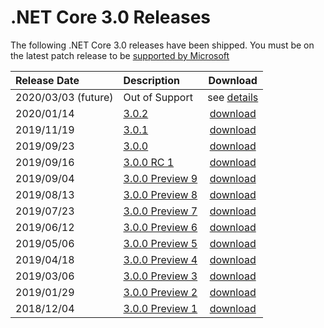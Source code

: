 # .NET Core 3.0 Releases

The following .NET Core 3.0 releases have been shipped. You must be on the latest patch release to be [supported by Microsoft](../../microsoft-support.md)

| Release Date | Description | Download |
| :-- | :-- | :--: |
| 2020/03/03 (future) | Out of Support | see [details](https://github.com/dotnet/core/blob/master/microsoft-support.md#net-core-releases) |
| 2020/01/14 | [3.0.2](./3.0.2/3.0.2.md) | [download](https://dotnet.microsoft.com/download/dotnet-core/3.0) |
| 2019/11/19 | [3.0.1](./3.0.1/3.0.1.md) | [download](https://dotnet.microsoft.com/download/dotnet-core/3.0) |
| 2019/09/23 | [3.0.0](./3.0.0/3.0.0.md) | [download](./3.0.0/3.0.0-download.md) | - |
| 2019/09/16 | [3.0.0 RC 1](./preview/3.0.0-rc1.md) | [download](./preview/3.0.0-rc1-download.md) | - |
| 2019/09/04 | [3.0.0 Preview 9](./preview/3.0.0-preview9.md) | [download](./preview/3.0.0-preview9-download.md) | - |
| 2019/08/13 | [3.0.0 Preview 8](./preview/3.0.0-preview8.md) | [download](./preview/3.0.0-preview8-download.md) | - |
| 2019/07/23 | [3.0.0 Preview 7](./preview/3.0.0-preview7.md) | [download](./preview/3.0.0-preview7-download.md) | - |
| 2019/06/12 | [3.0.0 Preview 6](./preview/3.0.0-preview6.md) | [download](./preview/3.0.0-preview6-download.md) | - |
| 2019/05/06 | [3.0.0 Preview 5](./preview/3.0.0-preview5.md) | [download](./preview/3.0.0-preview5-download.md) | - |
| 2019/04/18 | [3.0.0 Preview 4](./preview/3.0.0-preview4.md) | [download](./preview/3.0.0-preview4-download.md) | - |
| 2019/03/06 | [3.0.0 Preview 3](./preview/3.0.0-preview3.md) | [download](./preview/3.0.0-preview3-download.md) | - |
| 2019/01/29 | [3.0.0 Preview 2](./preview/3.0.0-preview2.md) | [download](./preview/3.0.0-preview2-download.md) | - |
| 2018/12/04 | [3.0.0 Preview 1](./preview/3.0.0-preview1.md) | [download](./preview/3.0.0-preview1-download.md) | - |
